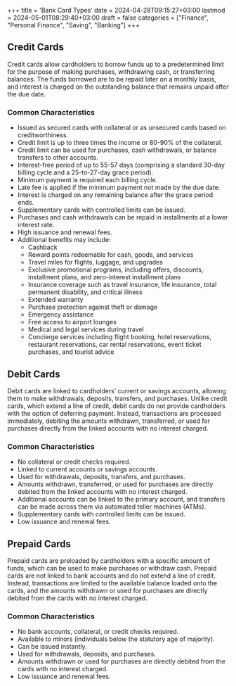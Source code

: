 +++
title = 'Bank Card Types'
date = 2024-04-28T09:15:27+03:00
lastmod = 2024-05-01T08:29:40+03:00
draft = false
categories = ["Finance", "Personal Finance", "Saving", "Banking"]
+++
## Credit Cards

Credit cards allow cardholders to borrow funds up to a predetermined limit for the purpose of making purchases, withdrawing cash, or transferring balances. The funds borrowed are to be repaid later on a monthly basis, and interest is charged on the outstanding balance that remains unpaid after the due date.

### Common Characteristics

- Issued as secured cards with collateral or as unsecured cards based on creditworthiness.
- Credit limit is up to three times the income or 80-90% of the collateral.
- Credit limit can be used for purchases, cash withdrawals, or balance transfers to other accounts.
- Interest-free period of up to 55-57 days (comprising a standard 30-day billing cycle and a 25-to-27-day grace period).
- Minimum payment is required each billing cycle.
- Late fee is applied if the minimum payment not made by the due date.
- Interest is charged on any remaining balance after the grace period ends.
- Supplementary cards with controlled limits can be issued.
- Purchases and cash withdrawals can be repaid in installments at a lower interest rate.
- High issuance and renewal fees.
- Additional benefits may include:
  - Cashback
  - Reward points redeemable for cash, goods, and services
  - Travel miles for flights, luggage, and upgrades
  - Exclusive promotional programs, including offers, discounts, installment plans, and zero-interest installment plans
  - Insurance coverage such as travel insurance, life insurance, total permanent disability, and critical illness
  - Extended warranty
  - Purchase protection against theft or damage
  - Emergency assistance
  - Free access to airport lounges
  - Medical and legal services during travel
  - Concierge services including flight booking, hotel reservations, restaurant reservations, car rental reservations, event ticket purchases, and tourist advice
      
## Debit Cards

Debit cards are linked to cardholders’ current or savings accounts, allowing them to make withdrawals, deposits, transfers, and purchases. Unlike credit cards, which extend a line of credit, debit cards do not provide cardholders with the option of deferring payment. Instead, transactions are processed immediately, debiting the amounts withdrawn, transferred, or used for purchases directly from the linked accounts with no interest charged.

### Common Characteristics

- No collateral or credit checks required.
- Linked to current accounts or savings accounts.
- Used for withdrawals, deposits, transfers, and purchases.
- Amounts withdrawn, transferred, or used for purchases are directly debited from the linked accounts with no interest charged.
- Additional accounts can be linked to the primary account, and transfers can be made across them via automated teller machines (ATMs).
- Supplementary cards with controlled limits can be issued.
- Low issuance and renewal fees.

## Prepaid Cards

Prepaid cards are preloaded by cardholders with a specific amount of funds, which can be used to make purchases or withdraw cash. Prepaid cards are not linked to bank accounts and do not extend a line of credit. Instead, transactions are limited to the available balance loaded onto the cards, and the amounts withdrawn or used for purchases are directly debited from the cards with no interest charged.

### Common Characteristics

- No bank accounts, collateral, or credit checks required.
- Available to minors (individuals below the statutory age of majority).
- Can be issued instantly.
- Used for withdrawals, deposits, and purchases.
- Amounts withdrawn or used for purchases are directly debited from the cards with no interest charged.
- Low issuance and renewal fees.

